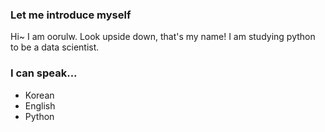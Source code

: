 ### Let me introduce myself 

Hi~ I am oorulw.
Look upside down, that's my name!
I am studying python to be a data scientist.

### I can speak...

- Korean
- English
- Python

<!--
**oorulw/oorulw** is a ✨ _special_ ✨ repository because its `README.md` (this file) appears on your GitHub profile.

Here are some ideas to get you started:

- 🔭 I’m currently working on ...
- 🌱 I’m currently learning ...
- 👯 I’m looking to collaborate on ...
- 🤔 I’m looking for help with ...
- 💬 Ask me about ...
- 📫 How to reach me: ...
- 😄 Pronouns: ...
- ⚡ Fun fact: ...
-->
